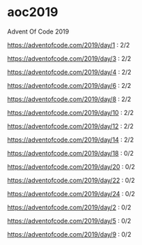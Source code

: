# aoc2019
Advent Of Code 2019

https://adventofcode.com/2019/day/1 : 2/2

https://adventofcode.com/2019/day/3 : 2/2

https://adventofcode.com/2019/day/4 : 2/2

https://adventofcode.com/2019/day/6 : 2/2

https://adventofcode.com/2019/day/8 : 2/2

https://adventofcode.com/2019/day/10 : 2/2

https://adventofcode.com/2019/day/12 : 2/2

https://adventofcode.com/2019/day/14 : 2/2

https://adventofcode.com/2019/day/18 : 0/2

https://adventofcode.com/2019/day/20 : 0/2

https://adventofcode.com/2019/day/22 : 0/2

https://adventofcode.com/2019/day/24 : 0/2

https://adventofcode.com/2019/day/2 : 0/2

https://adventofcode.com/2019/day/5 : 0/2

https://adventofcode.com/2019/day/9 : 0/2
